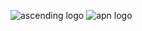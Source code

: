 ![ascending logo](https://ascendingdc.com/images/WechatIMG116.jpg) ![apn logo](https://ascendingdc.com/images/aws.png)